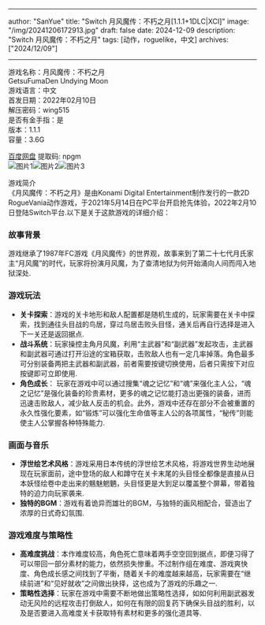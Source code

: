 
---
author: "SanYue"
title: "Switch 月风魔传：不朽之月[1.1.1+1DLC|XCI]"
image: "/img/20241206172913.jpg"
draft: false
date: 2024-12-09
description: "Switch 月风魔传：不朽之月"
tags: [动作，roguelike，中文]
archives: ["2024/12/09"]

---

游戏名称：月风魔传：不朽之月   
GetsuFumaDen Undying Moon    
游戏语言：中文  
首发日期：2022年02月10日  
解压密码：wing515  
是否有金手指：是  
版本：1.1.1   
容量：3.6G

[百度网盘](https://pan.baidu.com/s/1-Uh4VHS0Tj-aaMPfa74NOw) 提取码: npgm  
![图片1](/img/sc998t.jpg)![图片2](/img/sc998r.jpg)![图片3](/img/sc998u.jpg)  

游戏简介  
《月风魔传：不朽之月》是由Konami Digital Entertainment制作发行的一款2D RogueVania动作游戏，于2021年5月14日在PC平台开启抢先体验，2022年2月10日登陆Switch平台.以下是关于这款游戏的详细介绍：

### 故事背景
游戏继承了1987年FC游戏《月风魔传》的世界观，故事来到了第二十七代月氏家主“月风魔”的时代，玩家将扮演月风魔，为了查清地狱为何开始涌向人间而闯入地狱深处.

### 游戏玩法
- **关卡探索**：游戏的关卡地形和敌人配置都是随机生成的，玩家需要在关卡中探索，找到通往头目战的鸟居，穿过鸟居击败头目怪，通关后再自行选择是进入下一关还是返回据点.
- **战斗系统**：玩家操控主角月风魔，利用“主武器”和“副武器”发起攻击，主武器和副武器可通过打开沿途的宝箱获取，击败敌人也有一定几率掉落。角色最多可分别装备两把主武器和副武器，前者需要按键切换使用，后者只需按下对应按键即可立即使用.
- **角色成长**： 玩家在游戏中可以通过搜集“魂之记忆”和“魂”来强化主人公，“魂之记忆”是强化装备的珍贵素材，更多的魂之记忆能打造出更强的装备，进而迅速击败敌人，减少敌人反击的机会。此外，游戏中还存在部分不会被重置的永久性强化要素，如“锻炼”可以强化生命值等主人公的各项属性，“秘传”则能使主人公掌握各种特殊能力.

### 画面与音乐
- **浮世绘艺术风格**：游戏采用日本传统的浮世绘艺术风格，将游戏世界生动地展现在玩家面前，途中登场的敌人和蹲守在关卡末尾的头目怪全都像是直接从日本妖怪绘卷中走出来的魑魅魍魉，头目怪更是大到足以覆盖整个屏幕，带着独特的迫力向玩家袭来.
- **独特的BGM**：游戏有着诡异而雄壮的BGM，与独特的画风相配合，营造出了浓厚的日式奇幻氛围.

### 游戏难度与策略性
- **高难度挑战**：本作难度较高，角色死亡意味着两手空空回到据点，即便习得了可以带回一部分素材的能力，依然损失惨重。不过制作组在难度、游戏爽快度、角色成长感之间找到了平衡，随着关卡的难度越来越高，玩家需要在“继续前进”和“见好就收”之间做出抉择，这也成为了游戏的乐趣之一.
- **策略性选择**：玩家在游戏中需要不断地做出策略性选择，如如何利用副武器发动无风险的远程攻击打倒敌人，如何在有限的回复药下确保头目战的胜利，以及是否要进入高难度关卡获取特有素材和更多的强化道具等.
 
